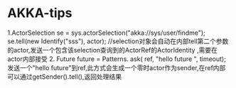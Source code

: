 # AKKA-tips
1.ActorSelection se = sys.actorSelection("akka://sys/user/findme");
		se.tell(new Identify("sss"), actor);
		//selection对象会自动在内部tell第二个参数的actor,发送一个包含该selection查询到的ActorRef的ActorIdentity	,需要在actor内部接受
2.	Future<Object> future = Patterns. ask( ref, "hello future  ", timeout);  
    发送一个"hello future"到ref,此方式会生成一个零时actor作为sender,在ref内部可以通过getSender().tell(),返回处理结果
